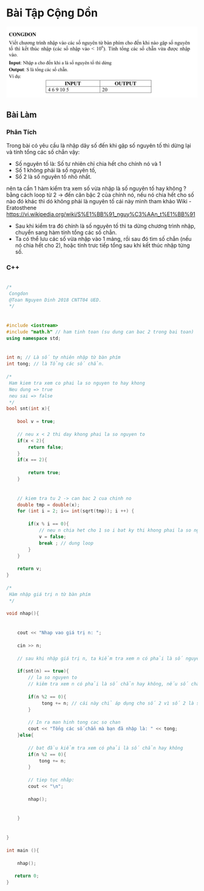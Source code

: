 # Bài Tập Cộng Dồn 

<img src="./debai.png" alt="" />

## Bài Làm 

### Phân Tích

Trong bài có yêu cầu là nhập dãy số đến khi gặp số nguyên tố thì dừng lại và tính tổng các số chẳn
vậy:
* Số nguyên tố là: Số tư nhiên chỉ chia hết cho chính nó và 1
* Số 1 không phải là số nguyên tố,
* Số 2 là số nguyên tố nhỏ nhất.

nên ta cần 1 hàm kiểm tra xem số vừa nhập là số nguyên tố hay không ? bằng cách loop từ 2 -> đến căn bậc 2 của chính nó, nếu nó chia hết cho số nào đó khác thì dó không phải là nguyên tố
cái này mình tham khảo Wiki - Eratosthene https://vi.wikipedia.org/wiki/S%E1%BB%91_nguy%C3%AAn_t%E1%BB%91 

* Sau khi kiểm tra đó chính là số nguyên tố thì ta dừng chương trình nhập, chuyển sang hàm tính tổng các số chẳn.
* Ta có thể lưu các số vừa nhập vào 1 mảng, rồi sau đó tìm số chẳn (nếu nó chia hết cho 2), hoặc tính trưc tiếp tổng sau khi kết thúc nhập từng số.

### C++

```c++

/*
 Congdon
 @Toan Nguyen Dinh 2018 CNTT04 UED.
 */


#include <iostream>
#include "math.h" // ham tinh toan (su dung can bac 2 trong bai toan)
using namespace std;


int n; // Là số tự nhiên nhập từ bàn phím
int tong; // là Tổng các số chẳn.

/*
 Ham kiem tra xem co phai la so nguyen to hay khong
 Neu dung => true
 neu sai => false
 */
bool snt(int x){
    
    bool v = true;
    
    // neu x < 2 thi day khong phai la so nguyen to
    if(x < 2){
        return false;
    }
    if(x == 2){
        
        return true;
    }

    
    // kiem tra tu 2 -> can bac 2 cua chinh no
    double tmp = double(x);
    for (int i = 2; i<= int(sqrt(tmp)); i ++) {
        
        if(x % i == 0){
            // neu n chia het cho 1 so i bat ky thi khong phai la so nguyen to
            v = false;
            break ; // dung loop
        }
    }
    
    return v;
}

/*
 Hàm nhập giá trị n từ bàn phím
 */

void nhap(){
    
    
    cout << "Nhap vao giá trị n: ";
    
    cin >> n;
    
    // sau khi nhập giá trị n, ta kiểm tra xem n có phải là số nguyên tố hay không, nếu là số nguyên tố, thì dừng, và tính tổng. Còn không phải thì tiêp tục nhập

    if(snt(n) == true){
        // la so nguyen to
        // kiêm tra xem n có phải là số chẳn hay không, nếu số chẳn thì cộng vào
        
        if(n %2 == 0){
             tong += n; // cái này chỉ áp dụng cho số 2 vì số 2 là số nguyên tố chẳn duy nhất
        }
       
        // In ra man hinh tong cac so chan
        cout << "Tổng các số chẳn mà bạn đã nhập là: " << tong;
    }else{
        
        // bat đầu kiểm tra xem có phải là số chẳn hay không
        if(n %2 == 0){
            tong += n;
        }
        
        // tiep tục nhâp:
        cout << "\n";
        
        nhap();
        
        
    }
   

}

int main (){
    
    nhap();
    
   return 0;
}


```